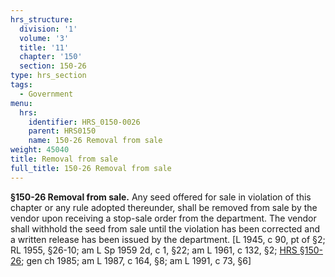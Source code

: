 ```yaml
---
hrs_structure:
  division: '1'
  volume: '3'
  title: '11'
  chapter: '150'
  section: 150-26
type: hrs_section
tags:
  - Government
menu:
  hrs:
    identifier: HRS_0150-0026
    parent: HRS0150
    name: 150-26 Removal from sale
weight: 45040
title: Removal from sale
full_title: 150-26 Removal from sale
---
```

**§150-26 Removal from sale.** Any seed offered for sale in violation of this chapter or any rule adopted thereunder, shall be removed from sale by the vendor upon receiving a stop-sale order from the department. The vendor shall withhold the seed from sale until the violation has been corrected and a written release has been issued by the department. [L 1945, c 90, pt of §2; RL 1955, §26-10; am L Sp 1959 2d, c 1, §22; am L 1961, c 132, §2; [HRS §150-26](/title-11/chapter-150/section-150-26/); gen ch 1985; am L 1987, c 164, §8; am L 1991, c 73, §6]